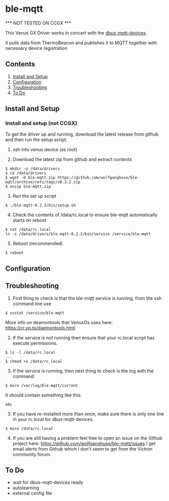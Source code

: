 # ble-mqtt

*** NOT TESTED ON CCGX ***

This Venus GX Driver works in concert with the [dbus-mqtt-devices](https://github.com/freakent/dbus-mqtt-devices).

It pulls data from ThermoBeacon and publishes it to MQTT together with necessary device registration

## Contents
1. [Install and Setup](#Install-and-Setup)
2. [Configuration](#Configuration)
3. [Troubleshooting](#Troubleshooting)
4. [To Do](#To-Do)


## Install and Setup 

### Install and setup (not CCGX)

To get the driver up and running, download the latest release from github and then run the setup script.

1. ssh into venus device (as root)

2. Download the latest zip from github and extract contents

```
$ mkdir -p /data/drivers
$ cd /data/drivers
$ wget -O ble-mqtt.zip https://github.com/wolfganghuse/ble-mqtt/archive/refs/tags/v0.2.2.zip
$ unzip ble-mqtt.zip
```

3. Run the set up script
```
$ ./ble-mqtt-0.2.2/bin/setup.sh
```

4. Check the contents of /data/rc.local to ensure ble-mqtt automatically starts on reboot
```
$ cat /data/rc.local
ln -s /data/drivers/ble-mqtt-0.2.2/bin/service /service/ble-mqtt
```

5. Reboot (recommended)
```
$ reboot
```


## Configuration
	

## Troubleshooting
1) First thing to check is that the ble-mqtt service is running, from the ssh command line use
```
$ svstat /service/ble-mqtt
```
More info on deamontools that VenusOs uses here: https://cr.yp.to/daemontools.html

2) If the service is not running then ensure that your rc.local script has execute permissions.
```
$ ls -l /data/rc.local
...
$ chmod +x /data/rc.local
```
3) If the service is running, then next thing to check is the log with the command:
```
$ more /var/log/ble-mqtt/current
```
It should contain something like this:
```
abc
```

3) If you have re-installed more than once, make sure there is only one line in your rc.local for dbus-mqtt-devices.
```
$ more /data/rc.local 
```

4) If you are still having a problem feel free to open an issue on the Github project here: https://github.com/wolfganghuse/ble-mqtt/issues
I get email alerts from Github which I don't seem to get from the Victron community forum.


## To Do
- wait for dbus-mqtt-devices ready
- autolearning
- external config file
